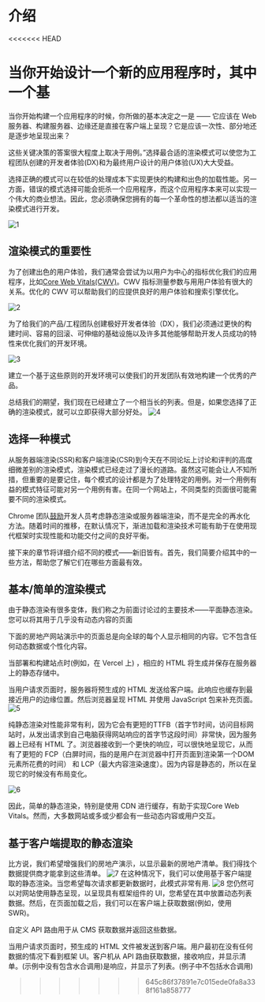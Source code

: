 # 介绍
<<<<<<< HEAD

当你开始设计一个新的应用程序时，其中一个基
=======
当你开始构建一个应用程序的时候，你所做的基本决定之一是 —— 它应该在 Web 服务器、构建服务器、边缘还是直接在客户端上呈现？它是应该一次性、部分地还是逐步地呈现出来？

这些关键决策的答案很大程度上取决于用例。”选择最合适的渲染模式可以使您为工程团队创建的开发者体验(DX)和为最终用户设计的用户体验(UX)大大受益。

选择正确的模式可以在较低的处理成本下实现更快的构建和出色的加载性能。另一方面，错误的模式选择可能会扼杀一个应用程序，而这个应用程序本来可以实现一个伟大的商业想法。因此，您必须确保您拥有的每一个革命性的想法都以适当的渲染模式进行开发。

![1](../rendring-patterns/imgs/introduce-1.png)

## 渲染模式的重要性
为了创建出色的用户体验，我们通常会尝试为以用户为中心的指标优化我们的应用程序，比如[Core Web Vitals(CWV)](https://web.dev/vitals/)。CWV 指标测量参数与用用户体验有很大的关系。优化的 CWV 可以帮助我们的应提供良好的用户体验和搜索引擎优化。

![2](../rendring-patterns/imgs/introduce-2.png)

为了给我们的产品/工程团队创建极好开发者体验（DX），我们必须通过更快的构建时间、容易的回滚、可伸缩的基础设施以及许多其他能够帮助开发人员成功的特性来优化我们的开发环境。

![3](../rendring-patterns/imgs/introduce-3.png)

建立一个基于这些原则的开发环境可以使我们的开发团队有效地构建一个优秀的产品。

总结我们的期望，我们现在已经建立了一个相当长的列表。但是，如果您选择了正确的渲染模式，就可以立即获得大部分好处。
![4](../rendring-patterns/imgs/introduce-4.png)

## 选择一种模式

从服务器端渲染(SSR)和客户端渲染(CSR)到今天在不同论坛上讨论和评判的高度细微差别的渲染模式，渲染模式已经走过了漫长的道路。虽然这可能会让人不知所措，但重要的是要记住，每个模式的设计都是为了处理特定的用例。对一个用例有益的模式特征可能对另一个用例有害。在同一个网站上，不同类型的页面很可能需要不同的渲染模式。

Chrome 团队[鼓励](https://web.dev/rendering-on-the-web/)开发人员考虑静态渲染或服务器端渲染，而不是完全的再水化方法。随着时间的推移，在默认情况下，渐进加载和渲染技术可能有助于在使用现代框架时实现性能和功能交付之间的良好平衡。

接下来的章节将详细介绍不同的模式——新旧皆有。首先，我们简要介绍其中的一些方法，帮助您了解它们在哪些方面最有效。

## 基本/简单的渲染模式
由于静态渲染有很多变体，我们称之为前面讨论过的主要技术——平面静态渲染。您可以将其用于几乎没有动态内容的页面

下面的房地产网站演示中的页面总是向全球的每个人显示相同的内容。它不包含任何动态数据或个性化内容。

当部署和构建站点时(例如，在 Vercel 上) ，相应的 HTML 将生成并保存在服务器上的静态存储中。

当用户请求页面时，服务器将预生成的 HTML 发送给客户端。此响应也缓存到最接近用户的边缘位置。然后浏览器呈现 HTML 并使用 JavaScript 包来补充页面。
![5](../rendring-patterns/imgs/introduce-5.png)

纯静态渲染对性能非常有利，因为它会有更短的TTFB（首字节时间，访问目标网站时，从发出请求到自己电脑获得网站响应的首字节这段时间）非常快，因为服务器上已经有 HTML 了。浏览器接收到一个更快的响应，可以很快地呈现它，从而有了更短的 FCP（白屏时间，指的是用户在浏览器中打开页面到渲染第一个DOM元素所花费的时间） 和 LCP（最大内容渲染速度）。因为内容是静态的，所以在呈现它的时候没有布局变化。

![6](../rendring-patterns/imgs/introduce-6.png)

因此，简单的静态渲染，特别是使用 CDN 进行缓存，有助于实现Core Web Vitals。然而，大多数网站或多或少都会有一些动态内容或用户交互。

## 基于客户端提取的静态渲染

比方说，我们希望增强我们的房地产演示，以显示最新的房地产清单。我们得找个数据提供商才能拿到这些清单。
![7](../rendring-patterns/imgs/introduce-7.png)
在这种情况下，我们可以使用基于客户端提取的静态渲染。当您希望每次请求都更新数据时，此模式非常有用.
![8](../rendring-patterns/imgs/introduce-8.png)
您仍然可以对网站使用静态呈现，以呈现具有框架组件的 UI，您希望在其中放置动态列表数据。然后，在页面加载之后，我们可以在客户端上获取数据(例如，使用 SWR)。

自定义 API 路由用于从 CMS 获取数据并返回这些数据。

当用户请求页面时，预生成的 HTML 文件被发送到客户端。用户最初在没有任何数据的情况下看到框架 UI。客户机从 API 路由获取数据，接收响应，并显示清单。(示例中没有包含水合调用)是响应，并显示了列表。(例子中不包括水合调用)
>>>>>>> 645c86f37891e7c015ede0fa8a338f161a858777
